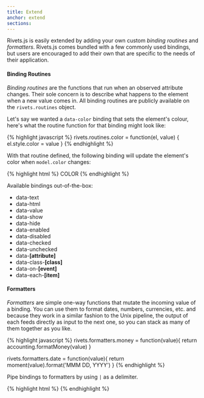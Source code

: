 ```yaml
---
title: Extend
anchor: extend
sections:
---
```


Rivets.js is easily extended by adding your own custom *binding routines* and *formatters*. Rivets.js comes bundled with a few commonly used bindings, but users are encouraged to add their own that are specific to the needs of their application. 

#### Binding Routines

*Binding routines* are the functions that run when an observed attribute changes. Their sole concern is to describe what happens to the element when a new value comes in. All binding routines are publicly available on the `rivets.routines` object.

Let's say we wanted a `data-color` binding that sets the element's colour, here's what the routine function for that binding might look like:

{% highlight javascript %}
rivets.routines.color = function(el, value) {
  el.style.color = value
}
{% endhighlight %}

With that routine defined, the following binding will update the element's color when `model.color` changes:

{% highlight html %}
<span data-color="model.color">COLOR</span>
{% endhighlight %}

Available bindings out-of-the-box:

- data-text
- data-html
- data-value
- data-show
- data-hide
- data-enabled
- data-disabled
- data-checked
- data-unchecked
- data-**\[attribute\]**
- data-class-**\[class\]**
- data-on-**\[event\]**
- data-each-**\[item\]**

#### Formatters

*Formatters* are simple one-way functions that mutate the incoming value of a binding. You can use them to format dates, numbers, currencies, etc. and because they work in a similar fashion to the Unix pipeline, the output of each feeds directly as input to the next one, so you can stack as many of them together as you like.

{% highlight javascript %}
rivets.formatters.money = function(value){
  return accounting.formatMoney(value)
}

rivets.formatters.date = function(value){
  return moment(value).format('MMM DD, YYYY')
}
{% endhighlight %}

Pipe bindings to formatters by using `|` as a delimiter.

{% highlight html %}
<span data-text="event.startDate | date"></span>
{% endhighlight %}
